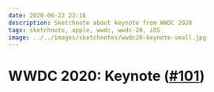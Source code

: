 ```yaml
---
date: 2020-06-22 22:16
description: Sketchnote about keynote from WWDC 2020
tags: sketchnote, apple, wwdc, wwdc-20, iOS
image: ../../images/sketchnotes/wwdc20-keynote-small.jpg
---
```


# WWDC 2020: Keynote ([#101](https://developer.apple.com/videos/play/wwdc2020/101/))
